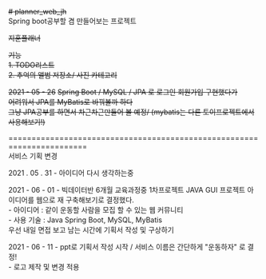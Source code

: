 ~~# planner_web_jh~~  
Spring boot공부할 겸 만들어보는 프로젝트  

~~지훈플래너~~  

~~기능~~  
~~1. TODO리스트~~  
~~2. 추억의 앨범 저장소/ 사진 카테고리~~  

~~2021 - 05 - 26~~
~~Spring Boot / MySQL / JPA 로 로그인 회원가입 구현했다가~~  
~~어려워서 JPA를 MyBatis로 바꿔볼까 하다~~  
~~그냥 JPA공부를 하면서 차근차근만들어 볼 예정/ (mybatis는 다른 토이프로젝트에서 사용해보기!)~~  

=======================================================================  
서비스 기획 변경  

2021 . 05 . 31  -   아이디어 다시 생각하는중  

2021 - 06 - 01  -  빅데이터반 6개월 교육과정중 1차프로젝트 JAVA GUI 프로젝트 아이디어를 웹으로 재 구축해보기로 결정했다.  
                -  아이디어 : 같이 운동할 사람을 모집 할 수 있는 웹 커뮤니티  
                -  사용 기술 : Java Spring Boot, MySQL, MyBatis  
      우선 내일 면접 보고 남는 시간에 기획서 작성 및 구상하기  

2021 - 06 - 11 - ppt로 기획서 작성 시작 / 서비스 이름은 간단하게 "운동하자" 로 결정!  
               - 로고 제작 및 변경 적용
               
